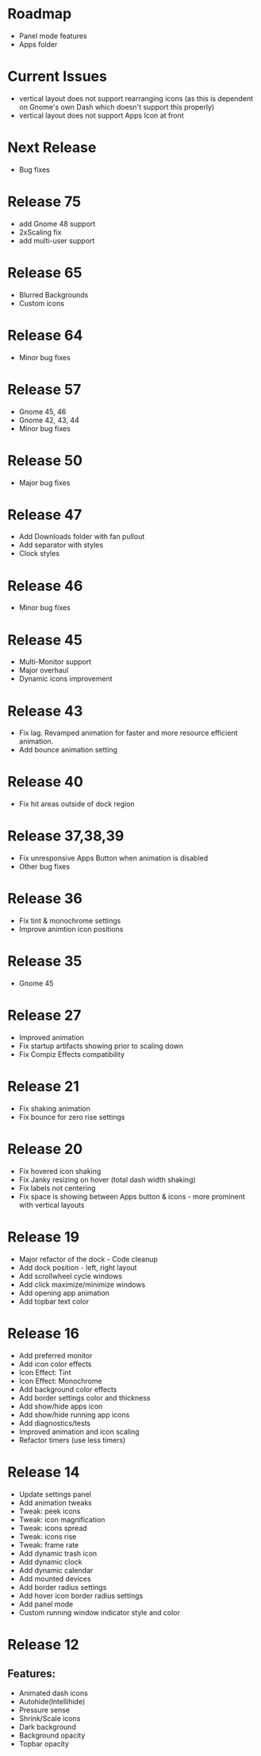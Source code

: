 # Roadmap

* Panel mode features
* Apps folder

# Current Issues

* vertical layout does not support rearranging icons (as this is dependent on Gnome's own Dash which doesn't support this properly)
* vertical layout does not support Apps Icon at front

# Next Release

* Bug fixes

# Release 75

* add Gnome 48 support
* 2xScaling fix
* add multi-user support

# Release 65

* Blurred Backgrounds
* Custom icons

# Release 64

* Minor bug fixes

# Release 57

* Gnome 45, 46
* Gnome 42, 43, 44
* Minor bug fixes

# Release 50

* Major bug fixes

# Release 47

* Add Downloads folder with fan pullout
* Add separator with styles
* Clock styles

# Release 46

* Minor bug fixes

# Release 45

* Multi-Monitor support
* Major overhaul
* Dynamic icons improvement

# Release 43

* Fix lag. Revamped animation for faster and more resource efficient animation.
* Add bounce animation setting

# Release 40

* Fix hit areas outside of dock region

# Release 37,38,39

* Fix unresponsive Apps Button when animation is disabled
* Other bug fixes

# Release 36

* Fix tint & monochrome settings
* Improve animtion icon positions

# Release 35

* Gnome 45

# Release 27

* Improved animation
* Fix startup artifacts showing prior to scaling down
* Fix Compiz Effects compatibility

# Release 21

* Fix shaking animation
* Fix bounce for zero rise settings

# Release 20

* Fix hovered icon shaking
* Fix Janky resizing on hover (total dash width shaking)
* Fix labels not centering
* Fix space is showing between Apps button & icons - more prominent with vertical layouts


# Release 19

* Major refactor of the dock - Code cleanup
* Add dock position - left, right layout
* Add scrollwheel cycle windows
* Add click maximize/minimize windows
* Add opening app animation
* Add topbar text color 

# Release 16

* Add preferred monitor
* Add icon color effects
* Icon Effect: Tint
* Icon Effect: Monochrome
* Add background color effects
* Add border settings color and thickness
* Add show/hide apps icon
* Add show/hide running app icons
* Add diagnostics/tests
* Improved animation and icon scaling
* Refactor timers (use less timers)


# Release 14

* Update settings panel
* Add animation tweaks
* Tweak: peek icons
* Tweak: icon magnification
* Tweak: icons spread
* Tweak: icons rise
* Tweak: frame rate
* Add dynamic trash icon
* Add dynamic clock
* Add dynamic calendar
* Add mounted devices 
* Add border radius settings
* Add hover icon border radius settings
* Add panel mode
* Custom running window indicator style and color

# Release 12

## Features:
* Animated dash icons
* Autohide(Intellihide)
* Pressure sense
* Shrink/Scale icons
* Dark background
* Background opacity
* Topbar opacity

